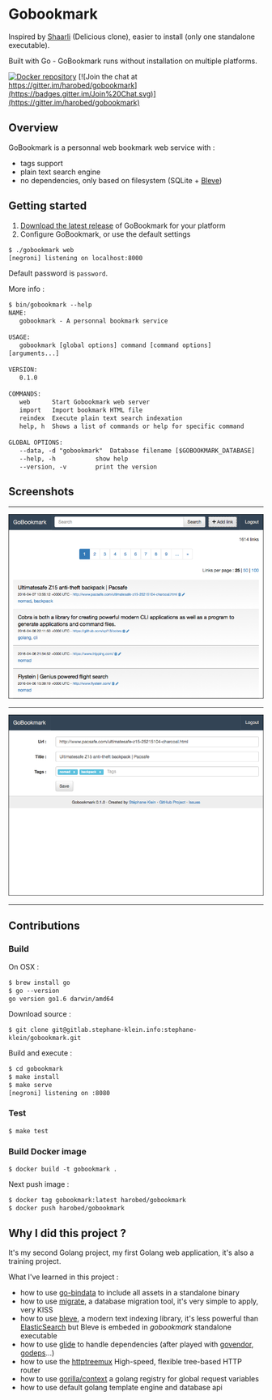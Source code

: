 # Gobookmark

Inspired by [Shaarli](https://github.com/sebsauvage/Shaarli) (Delicious clone), easier to install (only one standalone executable).

Built with Go - GoBookmark runs without installation on multiple platforms.

[![Docker repository](https://img.shields.io/docker/pulls/harobed/gobookmark.svg)](https://hub.docker.com/r/harobed/gobookmark/)
[![Join the chat at https://gitter.im/harobed/gobookmark](https://badges.gitter.im/Join%20Chat.svg)](https://gitter.im/harobed/gobookmark)


## Overview

GoBookmark is a personnal web bookmark web service with :

* tags support
* plain text search engine
* no dependencies, only based on filesystem (SQLite + [Bleve](http://www.blevesearch.com/))

## Getting started

1. [Download the latest release](https://github.com/harobed/gobookmark/releases/) of GoBookmark for your platform
2. Configure GoBookmark, or use the default settings

```
$ ./gobookmark web
[negroni] listening on localhost:8000
```

Default password is ```password```.

More info :

```
$ bin/gobookmark --help
NAME:
   gobookmark - A personnal bookmark service

USAGE:
   gobookmark [global options] command [command options] [arguments...]

VERSION:
   0.1.0

COMMANDS:
   web		Start Gobookmark web server
   import	Import bookmark HTML file
   reindex	Execute plain text search indexation
   help, h	Shows a list of commands or help for specific command

GLOBAL OPTIONS:
   --data, -d "gobookmark"	Database filename [$GOBOOKMARK_DATABASE]
   --help, -h			show help
   --version, -v		print the version
```


## Screenshots

***

![screenshot1](screenshots/screenshot1.png)

***

![screenshot2](screenshots/screenshot2.png)

***

## Contributions

### Build

On OSX :

    $ brew install go
    $ go --version
    go version go1.6 darwin/amd64

Download source :

    $ git clone git@gitlab.stephane-klein.info:stephane-klein/gobookmark.git

Build and execute :

    $ cd gobookmark
    $ make install
    $ make serve
    [negroni] listening on :8080


### Test

    $ make test


### Build Docker image

    $ docker build -t gobookmark .

Next push image :

    $ docker tag gobookmark:latest harobed/gobookmark
    $ docker push harobed/gobookmark


## Why I did this project ?

It's my second Golang project, my first Golang web application, it's also a training project.

What I've learned in this project :

* how to use [go-bindata](https://github.com/jteeuwen/go-bindata) to include all assets in a standalone binary
* how to use [migrate](https://github.com/mattes/migrate/), a database migration tool, it's very simple to apply, very KISS
* how to use [bleve](github.com/blevesearch/bleve), a modern text indexing library, it's less powerful than [ElasticSearch](https://github.com/elastic/elasticsearch) but 
  Bleve is embeded in *gobookmark* standalone executable
* how to use [glide](https://github.com/Masterminds/glide) to handle dependencies (after played with [govendor](https://github.com/kardianos/govendor), [godeps](https://github.com/tools/godep)…)
* how to use the [httptreemux](https://github.com/dimfeld/httptreemux) High-speed, flexible tree-based HTTP router
* how to use [gorilla/context](https://github.com/gorilla/context) a golang registry for global request variables
* how to use default golang template engine and database api
